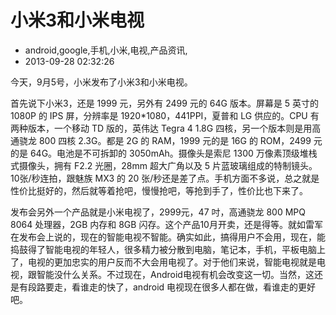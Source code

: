 # 小米3和小米电视
- android,google,手机,小米,电视,产品资讯,
- 2013-09-28 02:32:26

今天，9月5号，小米发布了小米3和小米电视。

首先说下小米3，还是 1999 元，另外有 2499 元的 64G 版本。屏幕是 5 英寸的 1080P 的 IPS 屏，分辨率是 1920*1080，441PPI，夏普和 LG 供应的。CPU 有两种版本，一个移动 TD 版的，英伟达 Tegra 4 1.8G 四核，另一个版本则是用高通骁龙 800 四核 2.3G。都是 2G 的 RAM，1999 元的是 16G 的 ROM，2499 元的是 64G。电池是不可拆卸的 3050mAh。摄像头是索尼 1300 万像素顶级堆栈式摄像头，拥有 F2.2 光圈，28mm 超大广角以及 5 片蓝玻璃组成的特制镜头。10张/秒连拍，跟魅族 MX3 的 20 张/秒还是差了点。手机方面不多说，总之就是性价比挺好的，然后就等着抢吧，慢慢抢吧，等抢到手了，性价比也下来了。

发布会另外一个产品就是小米电视了，2999元，47 吋，高通骁龙 800 MPQ 8064 处理器，2GB 内存和 8GB 闪存。这个产品10月开卖，还是得等。就如雷军在发布会上说的，现在的智能电视不智能。确实如此，搞得用户不会用，现在，能捣鼓得了智能电视的年轻人，很多精力被分散到电脑，笔记本，手机，平板电脑上了，电视的更加忠实的用户反而不大会用电视了。对于他们来说，智能电视就是电视，跟智能没什么关系。不过现在，Android电视有机会改变这一切。当然，这还是有段路要走，看谁走的快了，android 电视现在很多人都在做，看谁走的更好吧。
